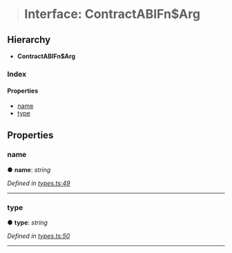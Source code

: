 > # Interface: ContractABIFn$Arg

## Hierarchy

* **ContractABIFn$Arg**

### Index

#### Properties

* [name](_types_.contractabifn_arg.md#name)
* [type](_types_.contractabifn_arg.md#type)

## Properties

###  name

● **name**: *string*

*Defined in [types.ts:49](url)*

___

###  type

● **type**: *string*

*Defined in [types.ts:50](url)*

___
